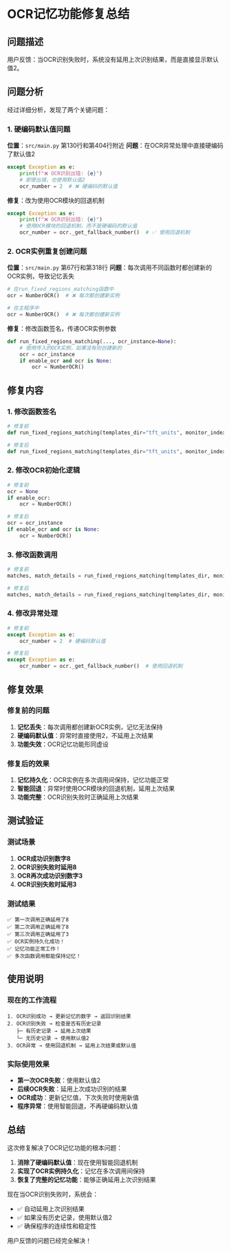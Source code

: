 # OCR记忆功能修复总结

## 问题描述

用户反馈：当OCR识别失败时，系统没有延用上次识别结果，而是直接显示默认值2。

## 问题分析

经过详细分析，发现了两个关键问题：

### 1. 硬编码默认值问题
**位置**：`src/main.py` 第130行和第404行附近
**问题**：在OCR异常处理中直接硬编码了默认值2
```python
except Exception as e:
    print(f"❌ OCR识别出错: {e}")
    # 即使出错，也使用默认值2
    ocr_number = 2  # ❌ 硬编码的默认值
```

**修复**：改为使用OCR模块的回退机制
```python
except Exception as e:
    print(f"❌ OCR识别出错: {e}")
    # 使用OCR模块的回退机制，而不是硬编码的默认值
    ocr_number = ocr._get_fallback_number()  # ✅ 使用回退机制
```

### 2. OCR实例重复创建问题
**位置**：`src/main.py` 第67行和第318行
**问题**：每次调用不同函数时都创建新的OCR实例，导致记忆丢失
```python
# 在run_fixed_regions_matching函数中
ocr = NumberOCR()  # ❌ 每次都创建新实例

# 在主程序中
ocr = NumberOCR()  # ❌ 每次都创建新实例
```

**修复**：修改函数签名，传递OCR实例参数
```python
def run_fixed_regions_matching(..., ocr_instance=None):
    # 使用传入的OCR实例，如果没有则创建新的
    ocr = ocr_instance
    if enable_ocr and ocr is None:
        ocr = NumberOCR()
```

## 修复内容

### 1. 修改函数签名
```python
# 修复前
def run_fixed_regions_matching(templates_dir="tft_units", monitor_index=1, threshold=0.85, show=False, enable_ocr=True):

# 修复后  
def run_fixed_regions_matching(templates_dir="tft_units", monitor_index=1, threshold=0.85, show=False, enable_ocr=True, ocr_instance=None):
```

### 2. 修改OCR初始化逻辑
```python
# 修复前
ocr = None
if enable_ocr:
    ocr = NumberOCR()

# 修复后
ocr = ocr_instance
if enable_ocr and ocr is None:
    ocr = NumberOCR()
```

### 3. 修改函数调用
```python
# 修复前
matches, match_details = run_fixed_regions_matching(templates_dir, monitor_index, threshold, show, enable_ocr=True)

# 修复后
matches, match_details = run_fixed_regions_matching(templates_dir, monitor_index, threshold, show, enable_ocr=True, ocr_instance=ocr)
```

### 4. 修改异常处理
```python
# 修复前
except Exception as e:
    ocr_number = 2  # 硬编码默认值

# 修复后
except Exception as e:
    ocr_number = ocr._get_fallback_number()  # 使用回退机制
```

## 修复效果

### 修复前的问题
1. **记忆丢失**：每次调用都创建新OCR实例，记忆无法保持
2. **硬编码默认值**：异常时直接使用2，不延用上次结果
3. **功能失效**：OCR记忆功能形同虚设

### 修复后的效果
1. **记忆持久化**：OCR实例在多次调用间保持，记忆功能正常
2. **智能回退**：异常时使用OCR模块的回退机制，延用上次结果
3. **功能完整**：OCR识别失败时正确延用上次结果

## 测试验证

### 测试场景
1. **OCR成功识别数字8**
2. **OCR识别失败时延用8**
3. **OCR再次成功识别数字3**
4. **OCR识别失败时延用3**

### 测试结果
```
✅ 第一次调用正确延用了8
✅ 第二次调用正确延用了8
✅ 第三次调用正确延用了3
✅ OCR实例持久化成功！
✅ 记忆功能正常工作！
✅ 多次函数调用都能保持记忆！
```

## 使用说明

### 现在的工作流程
```
1. OCR识别成功 → 更新记忆的数字 → 返回识别结果
2. OCR识别失败 → 检查是否有历史记录
   ├─ 有历史记录 → 延用上次结果
   └─ 无历史记录 → 使用默认值2
3. OCR异常 → 使用回退机制 → 延用上次结果或默认值
```

### 实际使用效果
- **第一次OCR失败**：使用默认值2
- **后续OCR失败**：延用上次成功识别的结果
- **OCR成功**：更新记忆值，下次失败时使用新值
- **程序异常**：使用智能回退，不再硬编码默认值

## 总结

这次修复解决了OCR记忆功能的根本问题：

1. **消除了硬编码默认值**：现在使用智能回退机制
2. **实现了OCR实例持久化**：记忆在多次调用间保持
3. **恢复了完整的记忆功能**：能够正确延用上次识别结果

现在当OCR识别失败时，系统会：
- ✅ 自动延用上次识别结果
- ✅ 如果没有历史记录，使用默认值2
- ✅ 确保程序的连续性和稳定性

用户反馈的问题已经完全解决！

